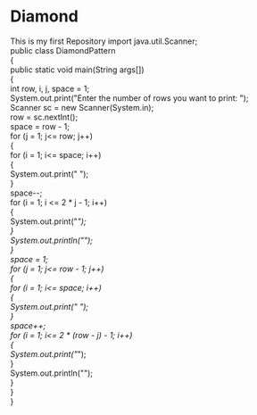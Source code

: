 # Diamond
This is my first Repository 
import java.util.Scanner;  
public class DiamondPattern  
{  
public static void main(String args[])  
{  
int row, i, j, space = 1;  
System.out.print("Enter the number of rows you want to print: ");  
Scanner sc = new Scanner(System.in);  
row = sc.nextInt();  
space = row - 1;  
for (j = 1; j<= row; j++)  
{  
for (i = 1; i<= space; i++)  
{  
System.out.print(" ");  
}  
space--;  
for (i = 1; i <= 2 * j - 1; i++)  
{  
System.out.print("*");  
}  
System.out.println("");  
}  
space = 1;  
for (j = 1; j<= row - 1; j++)  
{  
for (i = 1; i<= space; i++)  
{  
System.out.print(" ");  
}  
space++;  
for (i = 1; i<= 2 * (row - j) - 1; i++)  
{  
System.out.print("*");  
}  
System.out.println("");  
}  
}  
} 
